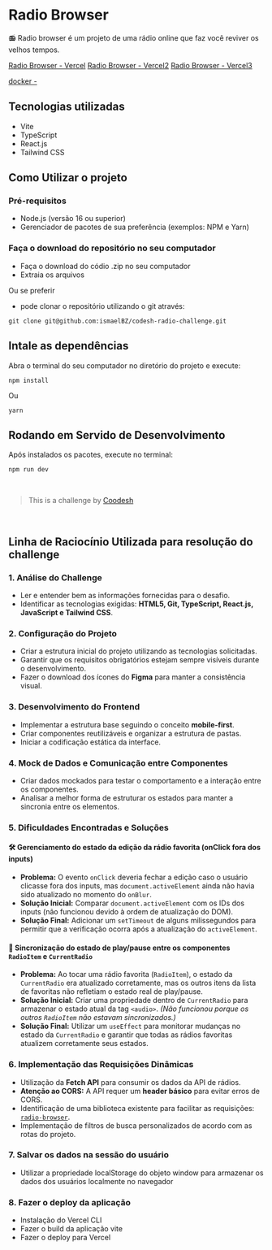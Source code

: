 # Radio Browser

📻 Radio browser é um projeto de uma rádio online que faz você reviver os velhos tempos. 

[Radio Browser - Vercel](https://codesh-radio-browser.vercel.app/)
[Radio Browser - Vercel2](https://codesh-radio-browser-carecanaclouds-projects.vercel.app/)
[Radio Browser - Vercel3](https://codesh-radio-browser-carecanacloud-carecanaclouds-projects.vercel.app/)

[docker - ](https://hub.docker.com/repository/docker/ismaelbz/codesh-radio-browser/general)

## Tecnologias utilizadas

- Vite
- TypeScript
- React.js
- Tailwind CSS


## Como Utilizar o projeto

### Pré-requisitos

- Node.js (versão 16 ou superior)
- Gerenciador de pacotes de sua preferência (exemplos: NPM e Yarn)

### Faça o download do repositório no seu computador

- Faça o download do códio .zip no seu computador
- Extraia os arquivos

Ou se preferir

- pode clonar o repositório utilizando o git através:

`git clone git@github.com:ismaelBZ/codesh-radio-challenge.git`


## Intale as dependências

Abra o terminal do seu computador no diretório do projeto e execute: 

`npm install`

Ou

`yarn `


## Rodando em Servido de Desenvolvimento

Após instalados os pacotes, execute no terminal:

`npm run dev`

<br>

>  This is a challenge by [Coodesh](https://coodesh.com/)

<br>


## Linha de Raciocínio Utilizada para resolução do challenge

### 1. Análise do Challenge  
- Ler e entender bem as informações fornecidas para o desafio.  
- Identificar as tecnologias exigidas: **HTML5, Git, TypeScript, React.js, JavaScript e Tailwind CSS**.  

### 2. Configuração do Projeto  
- Criar a estrutura inicial do projeto utilizando as tecnologias solicitadas.  
- Garantir que os requisitos obrigatórios estejam sempre visíveis durante o desenvolvimento.  
- Fazer o download dos ícones do **Figma** para manter a consistência visual.  

### 3. Desenvolvimento do Frontend  
- Implementar a estrutura base seguindo o conceito **mobile-first**.  
- Criar componentes reutilizáveis e organizar a estrutura de pastas.  
- Iniciar a codificação estática da interface.  

### 4. Mock de Dados e Comunicação entre Componentes  
- Criar dados mockados para testar o comportamento e a interação entre os componentes.  
- Analisar a melhor forma de estruturar os estados para manter a sincronia entre os elementos.  

### 5. Dificuldades Encontradas e Soluções  

#### 🛠 Gerenciamento do estado da edição da rádio favorita (onClick fora dos inputs)  
- **Problema:** O evento `onClick` deveria fechar a edição caso o usuário clicasse fora dos inputs, mas `document.activeElement` ainda não havia sido atualizado no momento do `onBlur`.  
- **Solução Inicial:** Comparar `document.activeElement` com os IDs dos inputs (não funcionou devido à ordem de atualização do DOM).  
- **Solução Final:** Adicionar um `setTimeout` de alguns milissegundos para permitir que a verificação ocorra após a atualização do `activeElement`.  

#### 🎵 Sincronização do estado de play/pause entre os componentes `RadioItem` e `CurrentRadio`  
- **Problema:** Ao tocar uma rádio favorita (`RadioItem`), o estado da `CurrentRadio` era atualizado corretamente, mas os outros itens da lista de favoritas não refletiam o estado real de play/pause.  
- **Solução Inicial:** Criar uma propriedade dentro de `CurrentRadio` para armazenar o estado atual da tag `<audio>`. *(Não funcionou porque os outros `RadioItem` não estavam sincronizados.)*  
- **Solução Final:** Utilizar um `useEffect` para monitorar mudanças no estado da `CurrentRadio` e garantir que todas as rádios favoritas atualizem corretamente seus estados.  

### 6. Implementação das Requisições Dinâmicas  
- Utilização da **Fetch API** para consumir os dados da API de rádios.  
- **Atenção ao CORS:** A API requer um **header básico** para evitar erros de CORS.  
- Identificação de uma biblioteca existente para facilitar as requisições: [`radio-browser`](https://www.npmjs.com/package/radio-browser).  
- Implementação de filtros de busca personalizados de acordo com as rotas do projeto. 

### 7. Salvar os dados na sessão do usuário
- Utilizar a propriedade localStorage do objeto window para armazenar os dados dos usuários localmente no navegador

### 8. Fazer o deploy da aplicação
- Instalação do Vercel CLI
- Fazer o build da aplicação vite
- Fazer o deploy para Vercel